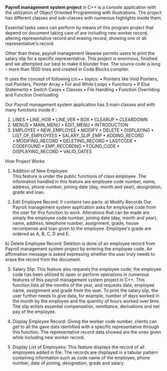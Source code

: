 **Payroll management system project** in C++ is a console application with the utilization of Object Oriented Programming with illustrations. The project has different classes and sub-classes with numerous highlights inside them.

Essential tasks users can perform by means of this program project that depend on document taking care of are including new worker record, altering representative record and erasing record, showing one or all representative's record. 

Other than these, payroll management likewise permits users to print the salary slip for a specific representative. This project is enormous, finished and we attempted our best to make it blunder free. The source code is long – more than 1500 lines and created in Code Blocks compiler.

It uses the concept of following c/c++ topics:
•	Pointers like Void Pointers, null Pointers, Pointer Array
•	For and While Loops
•	Functions
•	If Else Statements
•	Switch Cases
•	Classes
•	File Handling
•	Function Overriding and Function Overloading

Our Payroll management system application has 3 main classes and with many functions inside it :
1)	LINES
•	LINE_HOR
•	LINE_VER
•	BOX
•	CLEARUP
•	CLEARDOWN
2)	MENUS
•	MAIN_MENU
•	EDIT_MENU
•	INTRODUCTION
3)	EMPLOYEE
•	NEW_EMPLOYEE
•	MODIFY
•	DELETE
•	DISPLAYING
•	LIST_OF_EMPLOYEES
•	SALARY_SLIP_EMP
•	ADDING_RECORD   
•	MODIFING_RECORD
•	DELETING_RECORD
•	LASTCODE
•	CODEFOUND
•	EMP_RECORDNO
•	FOUND_CODE
•	DISPLAYING_RECORD
•	VALID_DATES

How Project Works
1)	Addition of New Employee:  
 This feature is under the public functions of class employee. The information handled in this feature are employee code number, name, address, phone number, joining date (day, month and year), designation, grade and loan.

2)	Edit Employee Record: 
It contains two parts:
a)	Modify Records
  Our Payroll management system application asks for employee code from the user for this function to work. Alterations that can be made are simply the employee code number, joining date (day, month and year), name, address, telephone number, assignment, grade, house recompense and loan given to the employee. Employee's grade are ordered as A, B, C, D and E.

b)	Delete Employee Record: 
  Deletion is done of an employee record from Payroll management system project by entering the employee code. An affirmation message is asked expressing whether the user truly needs to erase the record from the document.

3)	Salary Slip:
  This feature also requests the employee code; the employee code has been utilized to open or perform operations in numerous features of this payroll management system project in C++. This function lists all the months of the year, and requests date, employee name, assignment and grade from the user. To print the salary slip, the user further needs to give data, for example, number of days worked in the month by the employee and the quantity of hours worked over time. The slip enlists essential compensation, remittance, derivations and net pay of the employee.

4)	Display Employee Record:
 Giving the worker code number, clients can get to all the gave data identified with a specific representative through this function. The representative record data showed are the ones given while including new worker record.
 
5)	Display List of Employees:
  This feature displays the record of all employees added in file. The records are displayed in a tabular pattern containing information such as code name of the employee, phone number, date of joining, designation, grade and salary.


